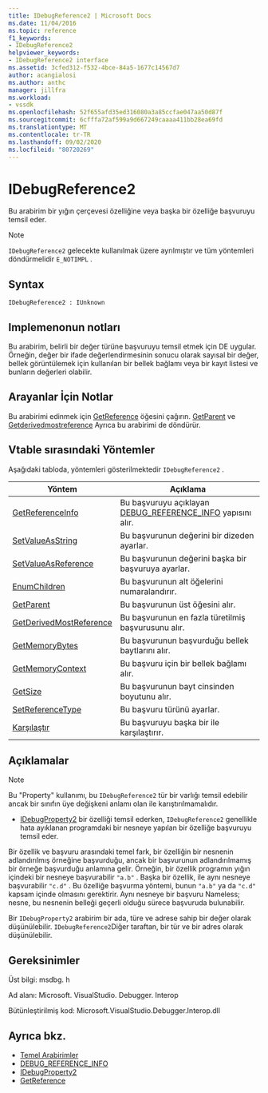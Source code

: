 ```yaml
---
title: IDebugReference2 | Microsoft Docs
ms.date: 11/04/2016
ms.topic: reference
f1_keywords:
- IDebugReference2
helpviewer_keywords:
- IDebugReference2 interface
ms.assetid: 3cfed312-f532-4bce-84a5-1677c14567d7
author: acangialosi
ms.author: anthc
manager: jillfra
ms.workload:
- vssdk
ms.openlocfilehash: 52f655afd35ed316080a3a85ccfae047aa50d87f
ms.sourcegitcommit: 6cfffa72af599a9d667249caaaa411bb28ea69fd
ms.translationtype: MT
ms.contentlocale: tr-TR
ms.lasthandoff: 09/02/2020
ms.locfileid: "80720269"
---
```

# <a name="idebugreference2"></a>IDebugReference2
Bu arabirim bir yığın çerçevesi özelliğine veya başka bir özelliğe başvuruyu temsil eder.

> [!NOTE]
> `IDebugReference2` gelecekte kullanılmak üzere ayrılmıştır ve tüm yöntemleri döndürmelidir `E_NOTIMPL` .

## <a name="syntax"></a>Syntax

```
IDebugReference2 : IUnknown
```

## <a name="notes-for-implementers"></a>Implemenonun notları
 Bu arabirim, belirli bir değer türüne başvuruyu temsil etmek için DE uygular. Örneğin, değer bir ifade değerlendirmesinin sonucu olarak sayısal bir değer, bellek görüntülemek için kullanılan bir bellek bağlamı veya bir kayıt listesi ve bunların değerleri olabilir.

## <a name="notes-for-callers"></a>Arayanlar İçin Notlar
 Bu arabirimi edinmek için [GetReference](../../../extensibility/debugger/reference/idebugproperty2-getreference.md) öğesini çağırın. [GetParent](../../../extensibility/debugger/reference/idebugreference2-getparent.md) ve [Getderivedmostreference](../../../extensibility/debugger/reference/idebugreference2-getderivedmostreference.md) Ayrıca bu arabirimi de döndürür.

## <a name="methods-in-vtable-order"></a>Vtable sırasındaki Yöntemler
 Aşağıdaki tabloda, yöntemleri gösterilmektedir `IDebugReference2` .

|Yöntem|Açıklama|
|------------|-----------------|
|[GetReferenceInfo](../../../extensibility/debugger/reference/idebugreference2-getreferenceinfo.md)|Bu başvuruyu açıklayan [DEBUG_REFERENCE_INFO](../../../extensibility/debugger/reference/debug-reference-info.md) yapısını alır.|
|[SetValueAsString](../../../extensibility/debugger/reference/idebugreference2-setvalueasstring.md)|Bu başvurunun değerini bir dizeden ayarlar.|
|[SetValueAsReference](../../../extensibility/debugger/reference/idebugreference2-setvalueasreference.md)|Bu başvurunun değerini başka bir başvuruya ayarlar.|
|[EnumChildren](../../../extensibility/debugger/reference/idebugreference2-enumchildren.md)|Bu başvurunun alt öğelerini numaralandırır.|
|[GetParent](../../../extensibility/debugger/reference/idebugreference2-getparent.md)|Bu başvurunun üst öğesini alır.|
|[GetDerivedMostReference](../../../extensibility/debugger/reference/idebugreference2-getderivedmostreference.md)|Bu başvurunun en fazla türetilmiş başvurusunu alır.|
|[GetMemoryBytes](../../../extensibility/debugger/reference/idebugreference2-getmemorybytes.md)|Bu başvurunun başvurduğu bellek baytlarını alır.|
|[GetMemoryContext](../../../extensibility/debugger/reference/idebugreference2-getmemorycontext.md)|Bu başvuru için bir bellek bağlamı alır.|
|[GetSize](../../../extensibility/debugger/reference/idebugreference2-getsize.md)|Bu başvurunun bayt cinsinden boyutunu alır.|
|[SetReferenceType](../../../extensibility/debugger/reference/idebugreference2-setreferencetype.md)|Bu başvuru türünü ayarlar.|
|[Karşılaştır](../../../extensibility/debugger/reference/idebugreference2-compare.md)|Bu başvuruyu başka bir ile karşılaştırır.|

## <a name="remarks"></a>Açıklamalar

> [!NOTE]
> Bu "Property" kullanımı, bu `IDebugReference2` tür bir varlığı temsil edebilir ancak bir sınıfın üye değişkeni anlamı olan ile karıştırılmamalıdır.

- [IDebugProperty2](../../../extensibility/debugger/reference/idebugproperty2.md) bir özelliği temsil ederken, `IDebugReference2` genellikle hata ayıklanan programdaki bir nesneye yapılan bir özelliğe başvuruyu temsil eder.

 Bir özellik ve başvuru arasındaki temel fark, bir özelliğin bir nesnenin adlandırılmış örneğine başvurduğu, ancak bir başvurunun adlandırılmamış bir örneğe başvurduğu anlamına gelir. Örneğin, bir özellik programın yığın içindeki bir nesneye başvurabilir `"a.b"` . Başka bir özellik, ile aynı nesneye başvurabilir `"c.d"` . Bu özelliğe başvurma yöntemi, bunun `"a.b"` ya da `"c.d"` kapsam içinde olmasını gerektirir. Aynı nesneye bir başvuru Nameless; nesne, bu nesnenin belleği geçerli olduğu sürece başvuruda bulunabilir.

 Bir `IDebugProperty2` arabirim bir ada, türe ve adrese sahip bir değer olarak düşünülebilir. `IDebugReference2`Diğer taraftan, bir tür ve bir adres olarak düşünülebilir.

## <a name="requirements"></a>Gereksinimler
 Üst bilgi: msdbg. h

 Ad alanı: Microsoft. VisualStudio. Debugger. Interop

 Bütünleştirilmiş kod: Microsoft.VisualStudio.Debugger.Interop.dll

## <a name="see-also"></a>Ayrıca bkz.
- [Temel Arabirimler](../../../extensibility/debugger/reference/core-interfaces.md)
- [DEBUG_REFERENCE_INFO](../../../extensibility/debugger/reference/debug-reference-info.md)
- [IDebugProperty2](../../../extensibility/debugger/reference/idebugproperty2.md)
- [GetReference](../../../extensibility/debugger/reference/idebugproperty2-getreference.md)
